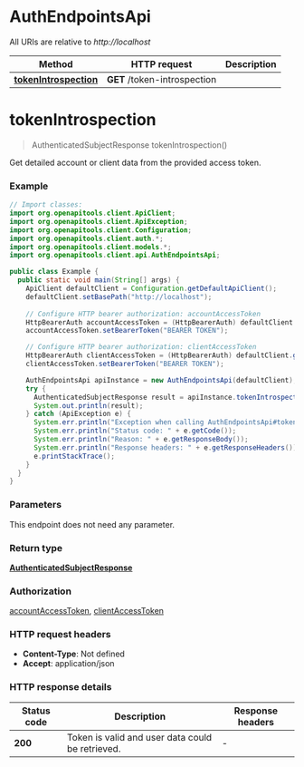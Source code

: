 # AuthEndpointsApi

All URIs are relative to *http://localhost*

| Method | HTTP request | Description |
|------------- | ------------- | -------------|
| [**tokenIntrospection**](AuthEndpointsApi.md#tokenIntrospection) | **GET** /token-introspection |  |


<a name="tokenIntrospection"></a>
# **tokenIntrospection**
> AuthenticatedSubjectResponse tokenIntrospection()



Get detailed account or client data from the provided access token.

### Example
```java
// Import classes:
import org.openapitools.client.ApiClient;
import org.openapitools.client.ApiException;
import org.openapitools.client.Configuration;
import org.openapitools.client.auth.*;
import org.openapitools.client.models.*;
import org.openapitools.client.api.AuthEndpointsApi;

public class Example {
  public static void main(String[] args) {
    ApiClient defaultClient = Configuration.getDefaultApiClient();
    defaultClient.setBasePath("http://localhost");
    
    // Configure HTTP bearer authorization: accountAccessToken
    HttpBearerAuth accountAccessToken = (HttpBearerAuth) defaultClient.getAuthentication("accountAccessToken");
    accountAccessToken.setBearerToken("BEARER TOKEN");

    // Configure HTTP bearer authorization: clientAccessToken
    HttpBearerAuth clientAccessToken = (HttpBearerAuth) defaultClient.getAuthentication("clientAccessToken");
    clientAccessToken.setBearerToken("BEARER TOKEN");

    AuthEndpointsApi apiInstance = new AuthEndpointsApi(defaultClient);
    try {
      AuthenticatedSubjectResponse result = apiInstance.tokenIntrospection();
      System.out.println(result);
    } catch (ApiException e) {
      System.err.println("Exception when calling AuthEndpointsApi#tokenIntrospection");
      System.err.println("Status code: " + e.getCode());
      System.err.println("Reason: " + e.getResponseBody());
      System.err.println("Response headers: " + e.getResponseHeaders());
      e.printStackTrace();
    }
  }
}
```

### Parameters
This endpoint does not need any parameter.

### Return type

[**AuthenticatedSubjectResponse**](AuthenticatedSubjectResponse.md)

### Authorization

[accountAccessToken](../README.md#accountAccessToken), [clientAccessToken](../README.md#clientAccessToken)

### HTTP request headers

 - **Content-Type**: Not defined
 - **Accept**: application/json

### HTTP response details
| Status code | Description | Response headers |
|-------------|-------------|------------------|
| **200** | Token is valid and user data could be retrieved. |  -  |

